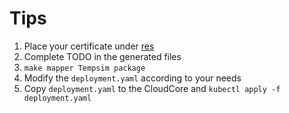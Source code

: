 # Tips

1. Place your certificate under [res](./res)
2. Complete TODO in the generated files
3. ```make mapper Tempsim package```
4. Modify the `deployment.yaml` according to your needs
5. Copy `deployment.yaml` to the CloudCore and ```kubectl apply -f deployment.yaml```

